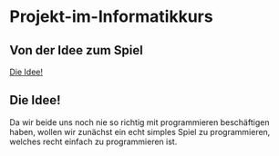 # Projekt-im-Informatikkurs

## Von der Idee zum Spiel

[Die Idee!](#eins)


## Die Idee! <a name="eins"></a>

Da wir beide uns noch nie so richtig mit programmieren beschäftigen haben, wollen wir zunächst ein echt simples Spiel zu programmieren, welches recht einfach zu programmieren ist.
